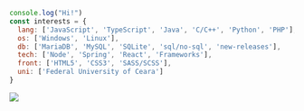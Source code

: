 ```js
console.log("Hi!")
const interests = {
  lang: ['JavaScript', 'TypeScript', 'Java', 'C/C++', 'Python', 'PHP'],
  os: ['Windows', 'Linux'],
  db: ['MariaDB', 'MySQL', 'SQLite', 'sql/no-sql', 'new-releases'],
  tech: ['Node', 'Spring', 'React', 'Frameworks'],
  front: ['HTML5', 'CSS3', 'SASS/SCSS'],
  uni: ['Federal University of Ceara']
}
```
![](https://github-readme-stats.vercel.app/api?username=jairo2k5&show_icons=true&theme=dracula)
